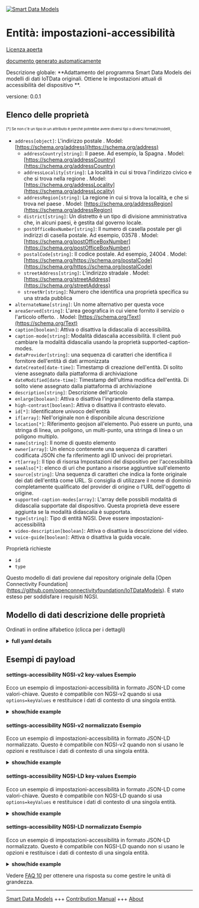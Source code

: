 <!-- 10-Header -->    
[![Smart Data Models](https://smartdatamodels.org/wp-content/uploads/2022/01/SmartDataModels_logo.png "Logo")](https://smartdatamodels.org)    
Entità: impostazioni-accessibilità    
==================================<!-- /10-Header -->    
<!-- 15-License -->    
[Licenza aperta](https://github.com/smart-data-models//dataModel.OCF/blob/master/settings-accessibility/LICENSE.md)    
[documento generato automaticamente](https://docs.google.com/presentation/d/e/2PACX-1vTs-Ng5dIAwkg91oTTUdt8ua7woBXhPnwavZ0FxgR8BsAI_Ek3C5q97Nd94HS8KhP-r_quD4H0fgyt3/pub?start=false&loop=false&delayms=3000#slide=id.gb715ace035_0_60)    
<!-- /15-License -->    
<!-- 20-Description -->    
Descrizione globale: **Adattamento del programma Smart Data Models dei modelli di dati IoTData originali. Ottiene le impostazioni attuali di accessibilità del dispositivo **.    
versione: 0.0.1    
<!-- /20-Description -->    
<!-- 30-PropertiesList -->    
## Elenco delle proprietà    
<sup><sub>[*] Se non c'è un tipo in un attributo è perché potrebbe avere diversi tipi o diversi formati/modelli</sub></sup>.    
- `address[object]`: L'indirizzo postale  . Model: [https://schema.org/address](https://schema.org/address)	- `addressCountry[string]`: Il paese. Ad esempio, la Spagna  . Model: [https://schema.org/addressCountry](https://schema.org/addressCountry)    
	- `addressLocality[string]`: La località in cui si trova l'indirizzo civico e che si trova nella regione  . Model: [https://schema.org/addressLocality](https://schema.org/addressLocality)    
	- `addressRegion[string]`: La regione in cui si trova la località, e che si trova nel paese  . Model: [https://schema.org/addressRegion](https://schema.org/addressRegion)    
	- `district[string]`: Un distretto è un tipo di divisione amministrativa che, in alcuni paesi, è gestita dal governo locale.      
	- `postOfficeBoxNumber[string]`: Il numero di casella postale per gli indirizzi di casella postale. Ad esempio, 03578  . Model: [https://schema.org/postOfficeBoxNumber](https://schema.org/postOfficeBoxNumber)    
	- `postalCode[string]`: Il codice postale. Ad esempio, 24004  . Model: [https://schema.org/https://schema.org/postalCode](https://schema.org/https://schema.org/postalCode)    
	- `streetAddress[string]`: L'indirizzo stradale  . Model: [https://schema.org/streetAddress](https://schema.org/streetAddress)    
	- `streetNr[string]`: Numero che identifica una proprietà specifica su una strada pubblica      
- `alternateName[string]`: Un nome alternativo per questa voce  - `areaServed[string]`: L'area geografica in cui viene fornito il servizio o l'articolo offerto.  . Model: [https://schema.org/Text](https://schema.org/Text)- `caption[boolean]`: Attiva o disattiva la didascalia di accessibilità.  - `caption-mode[string]`: Modalità didascalia accessibilità. Il client può cambiare la modalità didascalia usando la proprietà supported-caption-modes.  - `dataProvider[string]`: una sequenza di caratteri che identifica il fornitore dell'entità di dati armonizzata  - `dateCreated[date-time]`: Timestamp di creazione dell'entità. Di solito viene assegnato dalla piattaforma di archiviazione  - `dateModified[date-time]`: Timestamp dell'ultima modifica dell'entità. Di solito viene assegnato dalla piattaforma di archiviazione  - `description[string]`: Descrizione dell'articolo  - `enlarge[boolean]`: Attiva o disattiva l'ingrandimento della stampa.  - `high-contrast[boolean]`: Attiva o disattiva il contrasto elevato.  - `id[*]`: Identificatore univoco dell'entità  - `if[array]`: Nell'originale non è disponibile alcuna descrizione  - `location[*]`: Riferimento geojson all'elemento. Può essere un punto, una stringa di linea, un poligono, un multi-punto, una stringa di linea o un poligono multiplo.  - `name[string]`: Il nome di questo elemento  - `owner[array]`: Un elenco contenente una sequenza di caratteri codificata JSON che fa riferimento agli ID univoci dei proprietari.  - `rt[array]`: Il tipo di risorsa Impostazioni del dispositivo per l'accessibilità  - `seeAlso[*]`: elenco di uri che puntano a risorse aggiuntive sull'elemento  - `source[string]`: Una sequenza di caratteri che indica la fonte originale dei dati dell'entità come URL. Si consiglia di utilizzare il nome di dominio completamente qualificato del provider di origine o l'URL dell'oggetto di origine.  - `supported-caption-modes[array]`: L'array delle possibili modalità di didascalia supportate dal dispositivo. Questa proprietà deve essere aggiunta se la modalità didascalia è supportata.  - `type[string]`: Tipo di entità NGSI. Deve essere impostazioni-accessibilità  - `video-description[boolean]`: Attiva o disattiva la descrizione del video.  - `voice-guide[boolean]`: Attiva o disattiva la guida vocale.  <!-- /30-PropertiesList -->    
<!-- 35-RequiredProperties -->    
Proprietà richieste    
- `id`  - `type`  <!-- /35-RequiredProperties -->    
<!-- 40-RequiredProperties -->    
Questo modello di dati proviene dal repository originale della [Open Connectivity Foundation] (https://github.com/openconnectivityfoundation/IoTDataModels). È stato esteso per soddisfare i requisiti NGSI.    
<!-- /40-RequiredProperties -->    
<!-- 50-DataModelHeader -->    
## Modello di dati descrizione delle proprietà    
Ordinati in ordine alfabetico (clicca per i dettagli)    
<!-- /50-DataModelHeader -->    
<!-- 60-ModelYaml -->    
<details><summary><strong>full yaml details</strong></summary>      
```yaml    
settings-accessibility:      
  description: Smart Data Models Program adaptation of the original IoTData data Models. Gets current device accessibility settings.      
  properties:      
    address:      
      description: The mailing address      
      properties:      
        addressCountry:      
          description: 'The country. For example, Spain'      
          type: string      
          x-ngsi:      
            model: https://schema.org/addressCountry      
            type: Property      
        addressLocality:      
          description: 'The locality in which the street address is, and which is in the region'      
          type: string      
          x-ngsi:      
            model: https://schema.org/addressLocality      
            type: Property      
        addressRegion:      
          description: 'The region in which the locality is, and which is in the country'      
          type: string      
          x-ngsi:      
            model: https://schema.org/addressRegion      
            type: Property      
        district:      
          description: 'A district is a type of administrative division that, in some countries, is managed by the local government'      
          type: string      
          x-ngsi:      
            type: Property      
        postOfficeBoxNumber:      
          description: 'The post office box number for PO box addresses. For example, 03578'      
          type: string      
          x-ngsi:      
            model: https://schema.org/postOfficeBoxNumber      
            type: Property      
        postalCode:      
          description: 'The postal code. For example, 24004'      
          type: string      
          x-ngsi:      
            model: https://schema.org/https://schema.org/postalCode      
            type: Property      
        streetAddress:      
          description: The street address      
          type: string      
          x-ngsi:      
            model: https://schema.org/streetAddress      
            type: Property      
        streetNr:      
          description: Number identifying a specific property on a public street      
          type: string      
          x-ngsi:      
            type: Property      
      type: object      
      x-ngsi:      
        model: https://schema.org/address      
        type: Property      
    alternateName:      
      description: An alternative name for this item      
      type: string      
      x-ngsi:      
        type: Property      
    areaServed:      
      description: The geographic area where a service or offered item is provided      
      type: string      
      x-ngsi:      
        model: https://schema.org/Text      
        type: Property      
    caption:      
      description: Turns on or off accessibility caption.      
      type: boolean      
      x-ngsi:      
        type: Property      
    caption-mode:      
      description: Accessibility Caption Mode. Client can change caption-mode using supported-caption-modes property.      
      type: string      
      x-ngsi:      
        type: Property      
    dataProvider:      
      description: A sequence of characters identifying the provider of the harmonised data entity      
      type: string      
      x-ngsi:      
        type: Property      
    dateCreated:      
      description: Entity creation timestamp. This will usually be allocated by the storage platform      
      format: date-time      
      type: string      
      x-ngsi:      
        type: Property      
    dateModified:      
      description: Timestamp of the last modification of the entity. This will usually be allocated by the storage platform      
      format: date-time      
      type: string      
      x-ngsi:      
        type: Property      
    description:      
      description: A description of this item      
      type: string      
      x-ngsi:      
        type: Property      
    enlarge:      
      description: Turns on or off print enlargement.      
      type: boolean      
      x-ngsi:      
        type: Property      
    high-contrast:      
      description: Turns on or off high contrast.      
      type: boolean      
      x-ngsi:      
        type: Property      
    id:      
      anyOf:      
        - description: Identifier format of any NGSI entity      
          maxLength: 256      
          minLength: 1      
          pattern: ^[\w\-\.\{\}\$\+\*\[\]`|~^@!,:\\]+$      
          type: string      
          x-ngsi:      
            type: Property      
        - description: Identifier format of any NGSI entity      
          format: uri      
          type: string      
          x-ngsi:      
            type: Property      
      description: Unique identifier of the entity      
      x-ngsi:      
        type: Property      
    if:      
      description: No description is available in the original      
      items:      
        enum:      
          - oic.if.rw      
          - oic.if.baseline      
        type: string      
      minItems: 1      
      readOnly: true      
      type: array      
      uniqueItems: true      
      x-ngsi:      
        type: Property      
    location:      
      description: 'Geojson reference to the item. It can be Point, LineString, Polygon, MultiPoint, MultiLineString or MultiPolygon'      
      oneOf:      
        - description: Geojson reference to the item. Point      
          properties:      
            bbox:      
              items:      
                type: number      
              minItems: 4      
              type: array      
            coordinates:      
              items:      
                type: number      
              minItems: 2      
              type: array      
            type:      
              enum:      
                - Point      
              type: string      
          required:      
            - type      
            - coordinates      
          title: GeoJSON Point      
          type: object      
          x-ngsi:      
            type: GeoProperty      
        - description: Geojson reference to the item. LineString      
          properties:      
            bbox:      
              items:      
                type: number      
              minItems: 4      
              type: array      
            coordinates:      
              items:      
                items:      
                  type: number      
                minItems: 2      
                type: array      
              minItems: 2      
              type: array      
            type:      
              enum:      
                - LineString      
              type: string      
          required:      
            - type      
            - coordinates      
          title: GeoJSON LineString      
          type: object      
          x-ngsi:      
            type: GeoProperty      
        - description: Geojson reference to the item. Polygon      
          properties:      
            bbox:      
              items:      
                type: number      
              minItems: 4      
              type: array      
            coordinates:      
              items:      
                items:      
                  items:      
                    type: number      
                  minItems: 2      
                  type: array      
                minItems: 4      
                type: array      
              type: array      
            type:      
              enum:      
                - Polygon      
              type: string      
          required:      
            - type      
            - coordinates      
          title: GeoJSON Polygon      
          type: object      
          x-ngsi:      
            type: GeoProperty      
        - description: Geojson reference to the item. MultiPoint      
          properties:      
            bbox:      
              items:      
                type: number      
              minItems: 4      
              type: array      
            coordinates:      
              items:      
                items:      
                  type: number      
                minItems: 2      
                type: array      
              type: array      
            type:      
              enum:      
                - MultiPoint      
              type: string      
          required:      
            - type      
            - coordinates      
          title: GeoJSON MultiPoint      
          type: object      
          x-ngsi:      
            type: GeoProperty      
        - description: Geojson reference to the item. MultiLineString      
          properties:      
            bbox:      
              items:      
                type: number      
              minItems: 4      
              type: array      
            coordinates:      
              items:      
                items:      
                  items:      
                    type: number      
                  minItems: 2      
                  type: array      
                minItems: 2      
                type: array      
              type: array      
            type:      
              enum:      
                - MultiLineString      
              type: string      
          required:      
            - type      
            - coordinates      
          title: GeoJSON MultiLineString      
          type: object      
          x-ngsi:      
            type: GeoProperty      
        - description: Geojson reference to the item. MultiLineString      
          properties:      
            bbox:      
              items:      
                type: number      
              minItems: 4      
              type: array      
            coordinates:      
              items:      
                items:      
                  items:      
                    items:      
                      type: number      
                    minItems: 2      
                    type: array      
                  minItems: 4      
                  type: array      
                type: array      
              type: array      
            type:      
              enum:      
                - MultiPolygon      
              type: string      
          required:      
            - type      
            - coordinates      
          title: GeoJSON MultiPolygon      
          type: object      
          x-ngsi:      
            type: GeoProperty      
      x-ngsi:      
        type: GeoProperty      
    name:      
      description: The name of this item      
      type: string      
      x-ngsi:      
        type: Property      
    owner:      
      description: A List containing a JSON encoded sequence of characters referencing the unique Ids of the owner(s)      
      items:      
        anyOf:      
          - description: Identifier format of any NGSI entity      
            maxLength: 256      
            minLength: 1      
            pattern: ^[\w\-\.\{\}\$\+\*\[\]`|~^@!,:\\]+$      
            type: string      
            x-ngsi:      
              type: Property      
          - description: Identifier format of any NGSI entity      
            format: uri      
            type: string      
            x-ngsi:      
              type: Property      
        description: Unique identifier of the entity      
        x-ngsi:      
          type: Property      
      type: array      
      x-ngsi:      
        type: Property      
    rt:      
      description: The Resource Type of Device Settings for accessibility      
      items:      
        enum:      
          - oic.r.settings.accessibility      
        type: string      
      minItems: 1      
      readOnly: true      
      type: array      
      uniqueItems: true      
      x-ngsi:      
        type: Property      
    seeAlso:      
      description: list of uri pointing to additional resources about the item      
      oneOf:      
        - items:      
            format: uri      
            type: string      
          minItems: 1      
          type: array      
        - format: uri      
          type: string      
      x-ngsi:      
        type: Property      
    source:      
      description: 'A sequence of characters giving the original source of the entity data as a URL. Recommended to be the fully qualified domain name of the source provider, or the URL to the source object'      
      type: string      
      x-ngsi:      
        type: Property      
    supported-caption-modes:      
      description: The array of possible caption modes the device supports. This property should be added if caption-mode is supported.      
      items:      
        type: string      
      minItems: 1      
      readOnly: true      
      type: array      
      x-ngsi:      
        type: Property      
    type:      
      description: NGSI entity type. It has to be settings-accessibility      
      enum:      
        - settings-accessibility      
      type: string      
      x-ngsi:      
        type: Property      
    video-description:      
      description: Turns on or off video description.      
      type: boolean      
      x-ngsi:      
        type: Property      
    voice-guide:      
      description: Turns on or off voice guide.      
      type: boolean      
      x-ngsi:      
        type: Property      
  required:      
    - id      
    - type      
  type: object      
  x-derived-from: https://github.com/OpenInterConnect/IoTDataModels/blob/master/settings-accessibilityResURI.swagger.json      
  x-disclaimer: 'Redistribution and use in source and binary forms, with or without modification, are permitted  provided that the license conditions are met. Copyleft (c) 2022 Contributors to Smart Data Models Program'      
  x-license-url: https://github.com/smart-data-models/dataModel.OCF/blob/master/settings-accessibility/LICENSE.md      
  x-model-schema: https://smart-data-models.github.io/dataModel.IoTDataModels/settings-accessibility/schema.json      
  x-model-tags: OCF      
  x-version: 0.0.1      
```    
</details>      
<!-- /60-ModelYaml -->    
<!-- 70-MiddleNotes -->    
<!-- /70-MiddleNotes -->    
<!-- 80-Examples -->    
## Esempi di payload    
#### settings-accessibility NGSI-v2 key-values Esempio    
Ecco un esempio di impostazioni-accessibilità in formato JSON-LD come valori-chiave. Questo è compatibile con NGSI-v2 quando si usa `options=keyValues` e restituisce i dati di contesto di una singola entità.    
<details><summary><strong>show/hide example</strong></summary>      
```json  
{  
  "id": "urn:ngsi-ld:settings-accessibility:id:UYNP:54359209",  
  "dateCreated": "1999-03-01T07:36:19Z",  
  "dateModified": "1971-10-23T22:48:05Z",  
  "source": "Positive people government measure. Open though window fund happy dinner political. School full",  
  "name": "Thousand allow senior third condition lay. Group success floor foot. Friend expert check ability bar at. Wife lead cover by talk head before.",  
  "alternateName": "Mr represent yeah believe me you responsibility. Bill record com",  
  "description": "Difficult little despite foot. First race maintain be road seem test investment.",  
  "dataProvider": "Court five fine community together next entire. Somebody force century hot ",  
  "owner": [  
    "urn:ngsi-ld:settings-accessibility:items:EXWB:77961969",  
    "urn:ngsi-ld:settings-accessibility:items:BXLI:79322410"  
  ],  
  "seeAlso": [  
    "urn:ngsi-ld:settings-accessibility:items:DWXN:61706508"  
  ],  
  "location": {  
    "type": "Point",  
    "coordinates": [  
      -82.4260675,  
      -77.021835  
    ]  
  },  
  "address": {  
    "streetAddress": "A same interview she. Cold h",  
    "addressLocality": "Enter size line security box. C",  
    "addressRegion": "Next mouth throw believe. Possible street wrong finally. My commun",  
    "addressCountry": "Clearly character simply couple issue small tel",  
    "postalCode": "Detail office article indicate industry sister result military. Several may letter tonight hotel. So threat personal size couple way.",  
    "postOfficeBoxNumber": "Tonight television apply remember personal whether father. While standard condition economic safe decide nearly.",  
    "streetNr": "Lose between that peace site. Another condition stage product control month.",  
    "district": "Record move society charge wall. Area degree budget. West according late."  
  },  
  "areaServed": "Avoid civil c",  
  "rt": [  
    "oic.r.settings.accessibility"  
  ],  
  "if": [  
    "oic.if.baseline"  
  ],  
  "voice-guide": false,  
  "video-description": false,  
  "caption": false,  
  "caption-mode": "Serve analysis ahead space challenge at resource. Century city wide policy order. Almost can mo",  
  "supported-caption-modes": [  
    "Since attack stuff force lay eight class end."  
  ],  
  "high-contrast": true,  
  "enlarge": false,  
  "type": "settings-accessibility"  
}  
```  
</details>    
#### settings-accessibility NGSI-v2 normalizzato Esempio    
Ecco un esempio di impostazioni-accessibilità in formato JSON-LD normalizzato. Questo è compatibile con NGSI-v2 quando non si usano le opzioni e restituisce i dati di contesto di una singola entità.    
<details><summary><strong>show/hide example</strong></summary>      
```json  
{  
  "id": "urn:ngsi-ld:settings-accessibility:id:UYNP:54359209",  
  "dateCreated": {  
    "type": "DateTime",  
    "value": "1999-03-01T07:36:19Z"  
  },  
  "dateModified": {  
    "type": "DateTime",  
    "value": "1971-10-23T22:48:05Z"  
  },  
  "source": {  
    "type": "Text",  
    "value": "Positive people government measure. Open though window fund happy dinner political. School full"  
  },  
  "name": {  
    "type": "Text",  
    "value": "Thousand allow senior third condition lay. Group success floor foot. Friend expert check ability bar at. Wife lead cover by talk head before."  
  },  
  "alternateName": {  
    "type": "Text",  
    "value": "Mr represent yeah believe me you responsibility. Bill record com"  
  },  
  "description": {  
    "type": "Text",  
    "value": "Difficult little despite foot. First race maintain be road seem test investment."  
  },  
  "dataProvider": {  
    "type": "Text",  
    "value": "Court five fine community together next entire. Somebody force century hot "  
  },  
  "owner": {  
    "type": "StructuredValue",  
    "value": [  
      "urn:ngsi-ld:settings-accessibility:items:EXWB:77961969",  
      "urn:ngsi-ld:settings-accessibility:items:BXLI:79322410"  
    ]  
  },  
  "seeAlso": {  
    "type": "StructuredValue",  
    "value": [  
      "urn:ngsi-ld:settings-accessibility:items:DWXN:61706508"  
    ]  
  },  
  "location": {  
    "type": "geo:json",  
    "value": {  
      "type": "Point",  
      "coordinates": [  
        -82.4260675,  
        -77.021835  
      ]  
    }  
  },  
  "address": {  
    "type": "StructuredValue",  
    "value": {  
      "streetAddress": "A same interview she. Cold h",  
      "addressLocality": "Enter size line security box. C",  
      "addressRegion": "Next mouth throw believe. Possible street wrong finally. My commun",  
      "addressCountry": "Clearly character simply couple issue small tel",  
      "postalCode": "Detail office article indicate industry sister result military. Several may letter tonight hotel. So threat personal size couple way.",  
      "postOfficeBoxNumber": "Tonight television apply remember personal whether father. While standard condition economic safe decide nearly.",  
      "streetNr": "Lose between that peace site. Another condition stage product control month.",  
      "district": "Record move society charge wall. Area degree budget. West according late."  
    }  
  },  
  "areaServed": {  
    "type": "Text",  
    "value": "Avoid civil c"  
  },  
  "rt": {  
    "type": "StructuredValue",  
    "value": [  
      "oic.r.settings.accessibility"  
    ]  
  },  
  "if": {  
    "type": "StructuredValue",  
    "value": [  
      "oic.if.baseline"  
    ]  
  },  
  "voice-guide": {  
    "type": "Boolean",  
    "value": false  
  },  
  "video-description": {  
    "type": "Boolean",  
    "value": false  
  },  
  "caption": {  
    "type": "Boolean",  
    "value": false  
  },  
  "caption-mode": {  
    "type": "Text",  
    "value": "Serve analysis ahead space challenge at resource. Century city wide policy order. Almost can mo"  
  },  
  "supported-caption-modes": {  
    "type": "StructuredValue",  
    "value": [  
      "Since attack stuff force lay eight class end."  
    ]  
  },  
  "high-contrast": {  
    "type": "Boolean",  
    "value": true  
  },  
  "enlarge": {  
    "type": "Boolean",  
    "value": false  
  },  
  "type": "settings-accessibility"  
}  
```  
</details>    
#### settings-accessibility NGSI-LD key-values Esempio    
Ecco un esempio di impostazioni-accessibilità in formato JSON-LD come valori-chiave. Questo è compatibile con NGSI-LD quando si usa `options=keyValues` e restituisce i dati di contesto di una singola entità.    
<details><summary><strong>show/hide example</strong></summary>      
```json  
{  
  "id": "urn:ngsi-ld:settings-accessibility:id:UYNP:54359209",  
  "dateCreated": "1999-03-01T07:36:19Z",  
  "dateModified": "1971-10-23T22:48:05Z",  
  "source": "Positive people government measure. Open though window fund happy dinner political. School full",  
  "name": "Thousand allow senior third condition lay. Group success floor foot. Friend expert check ability bar at. Wife lead cover by talk head before.",  
  "alternateName": "Mr represent yeah believe me you responsibility. Bill record com",  
  "description": "Difficult little despite foot. First race maintain be road seem test investment.",  
  "dataProvider": "Court five fine community together next entire. Somebody force century hot ",  
  "owner": [  
    "urn:ngsi-ld:settings-accessibility:items:EXWB:77961969",  
    "urn:ngsi-ld:settings-accessibility:items:BXLI:79322410"  
  ],  
  "seeAlso": [  
    "urn:ngsi-ld:settings-accessibility:items:DWXN:61706508"  
  ],  
  "location": {  
    "type": "Point",  
    "coordinates": [  
      -82.4260675,  
      -77.021835  
    ]  
  },  
  "address": {  
    "streetAddress": "A same interview she. Cold h",  
    "addressLocality": "Enter size line security box. C",  
    "addressRegion": "Next mouth throw believe. Possible street wrong finally. My commun",  
    "addressCountry": "Clearly character simply couple issue small tel",  
    "postalCode": "Detail office article indicate industry sister result military. Several may letter tonight hotel. So threat personal size couple way.",  
    "postOfficeBoxNumber": "Tonight television apply remember personal whether father. While standard condition economic safe decide nearly.",  
    "streetNr": "Lose between that peace site. Another condition stage product control month.",  
    "district": "Record move society charge wall. Area degree budget. West according late."  
  },  
  "areaServed": "Avoid civil c",  
  "rt": [  
    "oic.r.settings.accessibility"  
  ],  
  "if": [  
    "oic.if.baseline"  
  ],  
  "voice-guide": false,  
  "video-description": false,  
  "caption": false,  
  "caption-mode": "Serve analysis ahead space challenge at resource. Century city wide policy order. Almost can mo",  
  "supported-caption-modes": [  
    "Since attack stuff force lay eight class end."  
  ],  
  "high-contrast": true,  
  "enlarge": false,  
  "type": "settings-accessibility",  
  "@context": [  
    "https://smartdatamodels.org/context.jsonld"  
  ]  
}  
```  
</details>    
#### settings-accessibility NGSI-LD normalizzato Esempio    
Ecco un esempio di impostazioni-accessibilità in formato JSON-LD normalizzato. Questo è compatibile con NGSI-LD quando non si usano le opzioni e restituisce i dati di contesto di una singola entità.    
<details><summary><strong>show/hide example</strong></summary>      
```json  
{  
    "id": "urn:ngsi-ld:settings-accessibility:id:UYNP:54359209",  
    "dateCreated": {  
        "type": "Property",  
        "value": {  
            "@type": "DateTime",  
            "@value": "1999-03-01T07:36:19Z"  
        }  
    },  
    "dateModified": {  
        "type": "Property",  
        "value": {  
            "@type": "DateTime",  
            "@value": "1971-10-23T22:48:05Z"  
        }  
    },  
    "source": {  
        "type": "Property",  
        "value": "Positive people government measure. Open though window fund happy dinner political. School full"  
    },  
    "name": {  
        "type": "Property",  
        "value": "Thousand allow senior third condition lay. Group success floor foot. Friend expert check ability bar at. Wife lead cover by talk head before."  
    },  
    "alternateName": {  
        "type": "Property",  
        "value": "Mr represent yeah believe me you responsibility. Bill record com"  
    },  
    "description": {  
        "type": "Property",  
        "value": "Difficult little despite foot. First race maintain be road seem test investment."  
    },  
    "dataProvider": {  
        "type": "Property",  
        "value": "Court five fine community together next entire. Somebody force century hot "  
    },  
    "owner": {  
        "type": "Property",  
        "value": [  
            "urn:ngsi-ld:settings-accessibility:items:EXWB:77961969",  
            "urn:ngsi-ld:settings-accessibility:items:BXLI:79322410"  
        ]  
    },  
    "seeAlso": {  
        "type": "Property",  
        "value": [  
            "urn:ngsi-ld:settings-accessibility:items:DWXN:61706508"  
        ]  
    },  
    "location": {  
        "type": "GeoProperty",  
        "value": {  
            "type": "Point",  
            "coordinates": [  
                -82.4260675,  
                -77.021835  
            ]  
        }  
    },  
    "address": {  
        "type": "Property",  
        "value": {  
            "streetAddress": "A same interview she. Cold h",  
            "addressLocality": "Enter size line security box. C",  
            "addressRegion": "Next mouth throw believe. Possible street wrong finally. My commun",  
            "addressCountry": "Clearly character simply couple issue small tel",  
            "postalCode": "Detail office article indicate industry sister result military. Several may letter tonight hotel. So threat personal size couple way.",  
            "postOfficeBoxNumber": "Tonight television apply remember personal whether father. While standard condition economic safe decide nearly.",  
            "streetNr": "Lose between that peace site. Another condition stage product control month.",  
            "district": "Record move society charge wall. Area degree budget. West according late."  
        }  
    },  
    "areaServed": {  
        "type": "Property",  
        "value": "Avoid civil c"  
    },  
    "rt": {  
        "type": "Property",  
        "value": [  
            "oic.r.settings.accessibility"  
        ]  
    },  
    "if": {  
        "type": "Property",  
        "value": [  
            "oic.if.baseline"  
        ]  
    },  
    "voice-guide": {  
        "type": "Property",  
        "value": false  
    },  
    "video-description": {  
        "type": "Property",  
        "value": false  
    },  
    "caption": {  
        "type": "Property",  
        "value": false  
    },  
    "caption-mode": {  
        "type": "Property",  
        "value": "Serve analysis ahead space challenge at resource. Century city wide policy order. Almost can mo"  
    },  
    "supported-caption-modes": {  
        "type": "Property",  
        "value": [  
            "Since attack stuff force lay eight class end."  
        ]  
    },  
    "high-contrast": {  
        "type": "Property",  
        "value": true  
    },  
    "enlarge": {  
        "type": "Property",  
        "value": false  
    },  
    "type": "settings-accessibility",  
    "@context": [  
        "https://smartdatamodels.org/context.jsonld"  
    ]  
}  
```  
</details><!-- /80-Examples -->    
<!-- 90-FooterNotes -->    
<!-- /90-FooterNotes -->    
<!-- 95-Units -->    
Vedere [FAQ 10](https://smartdatamodels.org/index.php/faqs/) per ottenere una risposta su come gestire le unità di grandezza.    
<!-- /95-Units -->    
<!-- 97-LastFooter -->    
---    
[Smart Data Models](https://smartdatamodels.org) +++ [Contribution Manual](https://bit.ly/contribution_manual) +++ [About](https://bit.ly/Introduction_SDM)<!-- /97-LastFooter -->    

